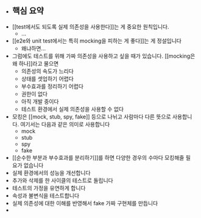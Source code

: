 - 핵심 요약
	-
- [[test에서도 되도록 실제 의존성을 사용한다]]는 게 중요한 원칙입니다.
	- ...
- [[e2e와 unit test에서는 특히 mocking을 피하는 게 좋다]]는 게 정설입니다
	- 왜냐하면...
- 그럼에도 테스트를 위해 가짜 의존성을 사용하고 싶을 때가 있습니다. [[mocking은 왜 하나]]라고 물으면
	- 의존성의 속도가 느리다
	- 상태를 셋업하기 어렵다
	- 부수효과를 정리하기 어렵다
	- 권한이 없다
	- 아직 개발 중이다
	- 테스트 환경에서 실제 의존성을 사용할 수 없다
- 모킹은 [[mock, stub, spy, fake]] 등으로 나뉘고 사람마다 다른 뜻으로 사용합니다. 여기서는 다음과 같은 의미로 사용합니다
	- mock
	- stub
	- spy
	- fake
- [[순수한 부분과 부수효과를 분리하기]]를 하면 다양한 경우의 수마다 모킹해줄 필요가 없습니다
- 실제 환경에서의 성능을 개선합니다
- 추가와 삭제를 한 사이클의 테스트로 돌립니다
- 테스트의 가정을 유연하게 합니다
- 속성과 불변식을 테스트합니다
- 실제 의존성에 대한 이해를 반영해서 fake 가짜 구현체를 만듭니다
-